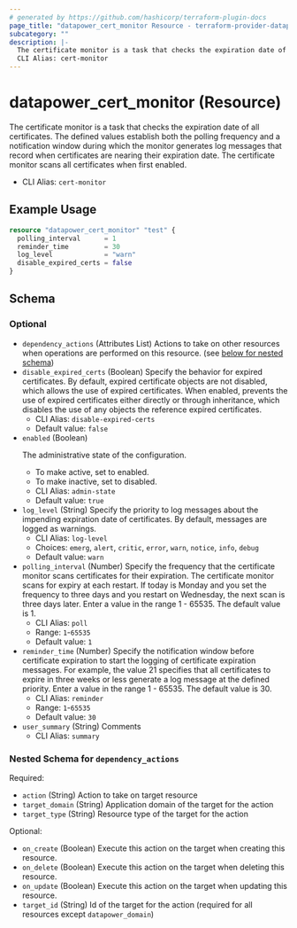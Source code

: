 ```yaml
---
# generated by https://github.com/hashicorp/terraform-plugin-docs
page_title: "datapower_cert_monitor Resource - terraform-provider-datapower"
subcategory: ""
description: |-
  The certificate monitor is a task that checks the expiration date of all certificates. The defined values establish both the polling frequency and a notification window during which the monitor generates log messages that record when certificates are nearing their expiration date. The certificate monitor scans all certificates when first enabled.
  CLI Alias: cert-monitor
---
```


# datapower_cert_monitor (Resource)

The certificate monitor is a task that checks the expiration date of all certificates. The defined values establish both the polling frequency and a notification window during which the monitor generates log messages that record when certificates are nearing their expiration date. The certificate monitor scans all certificates when first enabled.
  - CLI Alias: `cert-monitor`

## Example Usage

```terraform
resource "datapower_cert_monitor" "test" {
  polling_interval      = 1
  reminder_time         = 30
  log_level             = "warn"
  disable_expired_certs = false
}
```

<!-- schema generated by tfplugindocs -->
## Schema

### Optional

- `dependency_actions` (Attributes List) Actions to take on other resources when operations are performed on this resource. (see [below for nested schema](#nestedatt--dependency_actions))
- `disable_expired_certs` (Boolean) Specify the behavior for expired certificates. By default, expired certificate objects are not disabled, which allows the use of expired certificates. When enabled, prevents the use of expired certificates either directly or through inheritance, which disables the use of any objects the reference expired certificates.
  - CLI Alias: `disable-expired-certs`
  - Default value: `false`
- `enabled` (Boolean) <p>The administrative state of the configuration.</p><ul><li>To make active, set to enabled.</li><li>To make inactive, set to disabled.</li></ul>
  - CLI Alias: `admin-state`
  - Default value: `true`
- `log_level` (String) Specify the priority to log messages about the impending expiration date of certificates. By default, messages are logged as warnings.
  - CLI Alias: `log-level`
  - Choices: `emerg`, `alert`, `critic`, `error`, `warn`, `notice`, `info`, `debug`
  - Default value: `warn`
- `polling_interval` (Number) Specify the frequency that the certificate monitor scans certificates for their expiration. The certificate monitor scans for expiry at each restart. If today is Monday and you set the frequency to three days and you restart on Wednesday, the next scan is three days later. Enter a value in the range 1 - 65535. The default value is 1.
  - CLI Alias: `poll`
  - Range: `1`-`65535`
  - Default value: `1`
- `reminder_time` (Number) Specify the notification window before certificate expiration to start the logging of certificate expiration messages. For example, the value 21 specifies that all certificates to expire in three weeks or less generate a log message at the defined priority. Enter a value in the range 1 - 65535. The default value is 30.
  - CLI Alias: `reminder`
  - Range: `1`-`65535`
  - Default value: `30`
- `user_summary` (String) Comments
  - CLI Alias: `summary`

<a id="nestedatt--dependency_actions"></a>
### Nested Schema for `dependency_actions`

Required:

- `action` (String) Action to take on target resource
- `target_domain` (String) Application domain of the target for the action
- `target_type` (String) Resource type of the target for the action

Optional:

- `on_create` (Boolean) Execute this action on the target when creating this resource.
- `on_delete` (Boolean) Execute this action on the target when deleting this resource.
- `on_update` (Boolean) Execute this action on the target when updating this resource.
- `target_id` (String) Id of the target for the action (required for all resources except `datapower_domain`)
